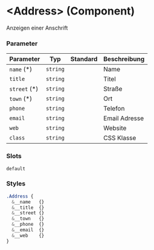 # \<Address> (Component)

Anzeigen einer Anschrift

### Parameter

| Parameter     | Typ      | Standard | Beschreibung  |
| ------------- | -------- | -------- | ------------- |
| `name` (\*)   | `string` |          | Name          |
| `title`       | `string` |          | Titel         |
| `street` (\*) | `string` |          | Straße        |
| `town` (\*)   | `string` |          | Ort           |
| `phone`       | `string` |          | Telefon       |
| `email`       | `string` |          | Email Adresse |
| `web`         | `string` |          | Website       |
| `class`       | `string` |          | CSS Klasse    |

### Slots

`default`

### Styles

```CSS
.Address {
  &__name   {}
  &__title  {}
  &__street {}
  &__town   {}
  &__phone  {}
  &__email  {}
  &__web    {}
}
```
